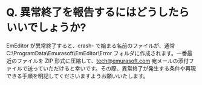 # Q. 異常終了を報告するにはどうしたらいいでしょうか?

EmEditor が異常終了すると、crash- で始まる名前のファイルが、通常 C:\\ProgramData\\Emurasoft\\EmEditor\\Error フォルダに作成されます。一番最近のファイルを ZIP 形式に圧縮して、tech@emurasoft.com 宛メールの添付ファイルで送っていただけると幸いです。その際、異常終了が発生する条件や再現できる手順を明記してくださいますようお願いいたします。